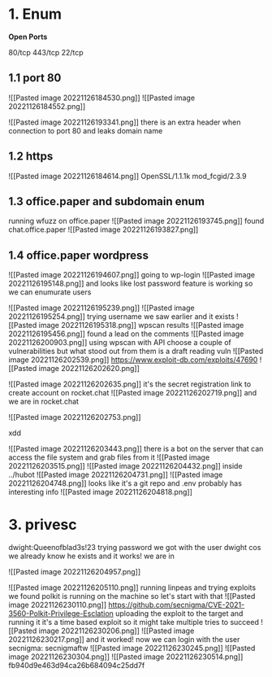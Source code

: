 # 1. Enum


**Open  Ports**

80/tcp
443/tcp
22/tcp

## 1.1 port 80
![[Pasted image 20221126184530.png]]
![[Pasted image 20221126184552.png]]


![[Pasted image 20221126193341.png]]
there is an extra header when connection to port 80 and leaks domain name 



## 1.2 https
![[Pasted image 20221126184614.png]]
OpenSSL/1.1.1k mod_fcgid/2.3.9


## 1.3 office.paper and subdomain enum

running wfuzz on office.paper 
![[Pasted image 20221126193745.png]]
found chat.office.paper
![[Pasted image 20221126193827.png]]

## 1.4 office.paper wordpress

![[Pasted image 20221126194607.png]]
going to wp-login
![[Pasted image 20221126195148.png]]
and looks like lost password feature is working
 so we can enumurate users

  ![[Pasted image 20221126195239.png]]
  ![[Pasted image 20221126195254.png]]
trying username we saw earlier and it exists
![[Pasted image 20221126195318.png]]
wpscan results 
![[Pasted image 20221126195456.png]]
found a lead on the comments 
![[Pasted image 20221126200903.png]]
using wpscan with API choose a couple of vulnerabilities but what stood out from them is a draft reading vuln ![[Pasted image 20221126202539.png]]
https://www.exploit-db.com/exploits/47690
![[Pasted image 20221126202620.png]]
 
![[Pasted image 20221126202635.png]]
it's the secret registration link to create account on rocket.chat
![[Pasted image 20221126202719.png]]
and we are in rocket.chat 

![[Pasted image 20221126202753.png]]

xdd

![[Pasted image 20221126203443.png]]
there is a bot on the server that can access the file system and grab files from it
![[Pasted image 20221126203515.png]]
![[Pasted image 20221126204432.png]]
inside ../hubot
![[Pasted image 20221126204731.png]]
![[Pasted image 20221126204748.png]]
looks like it's a git repo
and .env probably has interesting info 
![[Pasted image 20221126204818.png]]

# 3. privesc
dwight:Queenofblad3s!23
trying password we got with the user dwight cos we already know he exists and it works!
we are in 



![[Pasted image 20221126204957.png]]

![[Pasted image 20221126205110.png]]
running linpeas and trying exploits we found
polkit is running on the machine so let's start with that 
![[Pasted image 20221126230110.png]]
https://github.com/secnigma/CVE-2021-3560-Polkit-Privilege-Esclation
uploading the exploit to the target and running it  it's a time based exploit so it might take multiple tries to succeed 
![[Pasted image 20221126230206.png]]
![[Pasted image 20221126230217.png]]
and it worked!
now we can login with the user secnigma: secnigmaftw
![[Pasted image 20221126230245.png]]
![[Pasted image 20221126230304.png]]
![[Pasted image 20221126230514.png]]
fb940d9e463d94ca26b684094c25dd7f